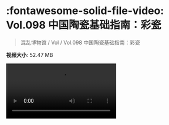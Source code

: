 # :fontawesome-solid-file-video: Vol.098 中国陶瓷基础指南：彩瓷

> 混乱博物馆 / Vol / Vol.098 中国陶瓷基础指南：彩瓷

**视频大小**: 52.47 MB

<div class="video"><video src="https://file.hsyhx.top/archive/混乱博物馆/Vol/Vol.098 中国陶瓷基础指南：彩瓷.mp4" controls preload>🤔 您的浏览器不支持 video 标签</video></div>